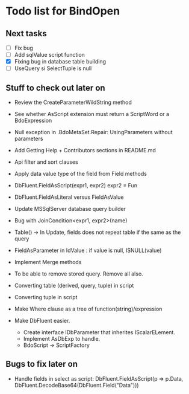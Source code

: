 Todo list for BindOpen
====

## Next tasks

- [ ] Fix bug
- [ ] Add sqlValue script function
- [X] Fixing bug in database table building
- [ ] UseQuery si SelectTuple is null

## Stuff to check out later on

* Review the CreateParameterWildString method
* See whether AsScript extension must return a ScriptWord or a BdoExpression
* Null exception in .BdoMetaSet.Repair: UsingParameters without parameters

* Add Getting Help + Contributors sections in README.md
* Api filter and sort clauses
* Apply data value type of the field from Field<T> methods
* DbFluent.FieldAsScript<DbImage>(expr1, expr2) expr2 = Fun<field>
* DbFluent.FieldAsLiteral versus FieldAsValue
* Update MSSqlServer database query builder
* Bug with JoinCondition<expr1, expr2>(name)
* Table<DbAddress>() -> In Update, fields does not repeat table if the same as the query
* FieldAsParameter<DbClient> in IdValue : if value is null, ISNULL(value)
* Implement Merge methods
* To be able to remove stored query. Remove all also.
* Converting table (derived, query, tuple) in script
* Converting tuple in script
* Make Where clause as a tree of function(string)/expression
* Make DbFluent easier.
	- Create interface IDbParameter that inherites IScalarELement.
	- Implement AsDbExp to handle.
	- BdoScript -> ScriptFactory


## Bugs to fix later on

* Handle fields in select as script: DbFluent.FieldAsScript<DbImage>(p => p.Data, DbFluent.DecodeBase64(DbFluent.Field("Data")))

